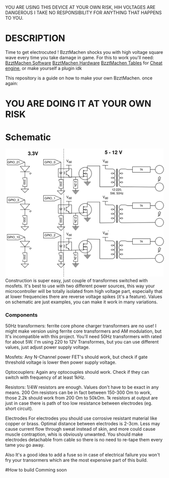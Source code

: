 YOU ARE USING THIS DEVICE AT YOUR OWN RISK, HIH VOLTAGES ARE DANGEROUS
I TAKE NO RESPONSIBILITY FOR ANYTHING THAT HAPPENS TO YOU.

# DESCRIPTION
Time to get electrocuted !
BzztMachen shocks you with high voltage square wave every time you take damage in game.
For this to work you'll need:
[BzztMachen Software](https://github.com/Dankeatermidir/bzztmachen)
[BzztMachen Hardware](https://github.com/Dankeatermidir/BzztMachenHardware)
[BzztMachen Tables](https://github.com/Dankeatermidir/BzztTables) for [Cheat engine](https://github.com/cheat-engine/cheat-engine), or make yourself a plugin idk

This repository is a guide on how to make your own BzztMachen.
once again:
# YOU ARE DOING IT AT YOUR OWN RISK

# Schematic
![Schematic](/schematic.png)
Construction is super easy, just couple of transformes switched with mosfets. It's best to use with two different power sources, this way your microcontroller will be totally isolated from high voltage part, especially that at lower frequencies there are reverse voltage spikes (it's a feature). Values on schematic are just examples, you can make it work in many variations.

### Components

50Hz transformers:
ferrite core phone charger transformers are no use! I might make version using ferrite core transformers and AM modulation, but It's incompatible with this project.
You'll need 50Hz transformers with rated for about 5W. I'm using 220 to 12V Transformes, but you can use different values, just adjust power supply voltage.

Mosfets:
Any N-Channel power FET's should work, but check if gate threshold voltage is lower then power supply voltage.

Optocouplers:
Again any optocouples should work. Check if they can switch with frequency of at least 1kHz.

Resistors:
1/4W resistors are enough. Values don't have to be exact in any means. 200 Om resistors can be in fact between 150-300 Om to work, those 2.2k should work from 200 Om to 50kOm. 1k resistors at output are just in case there is path of too low resistance between electrodes (eg. short circuit). 

Electrodes
For electrodes you should use corrosive resistant material like copper or brass. Optimal distance between electrodes is 2-3cm. Less may cause current flow through sweat instead of skin, and more could cause muscle contraption, whis is obviously unwanted. You should make electrodes detachable from cable so there is no need to re-tape them every tame you go away.

Also It's a good idea to add a fuse so in case of electrical failure you won't fry your transormers which are the most expensive part of this build.

#How to build
Comming soon
